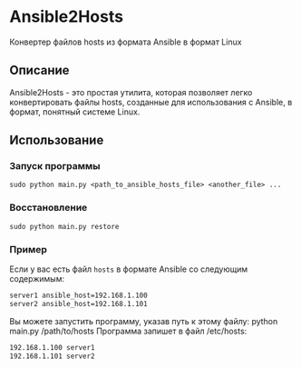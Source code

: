# Ansible2Hosts

Конвертер файлов hosts из формата Ansible в формат Linux

## Описание
 Ansible2Hosts - это простая утилита, которая позволяет легко конвертировать файлы hosts, созданные для использования с Ansible, в формат, понятный системе Linux.

## Использование
### Запуск программы
`sudo python main.py <path_to_ansible_hosts_file> <another_file> ...`

### Восстановление
`sudo python main.py restore`

### Пример
Если у вас есть файл `hosts` в формате Ansible со следующим содержимым:
```bash
server1 ansible_host=192.168.1.100
server2 ansible_host=192.168.1.101
```
Вы можете запустить программу, указав путь к этому файлу:
python main.py /path/to/hosts
Программа запишет в файл /etc/hosts:
```bash
192.168.1.100 server1
192.168.1.101 server2
```

